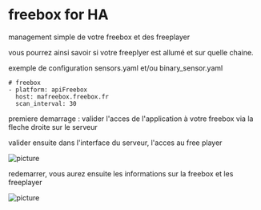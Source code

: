 freebox for HA
==============

management simple de votre freebox et des freeplayer

vous pourrez ainsi savoir si votre freeplyer est allumé et sur quelle chaine.

exemple de configuration sensors.yaml et/ou binary_sensor.yaml

```
# freebox
- platform: apiFreebox
  host: mafreebox.freebox.fr
  scan_interval: 30
```

premiere demarrage : valider l'acces de l'application à votre freebox via la fleche droite sur le serveur

valider ensuite dans l'interface du serveur, l'acces au free player

![picture](img/FreeboxConfig.png)

redemarrer, vous aurez ensuite les informations sur la freebox et les freeplayer

![picture](img/sensorFreebox.png)
